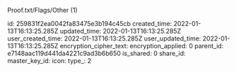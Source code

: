 Proof.txt/Flags/Other (1)

id: 259831f2ea0042fa83475e3b194c45cb
created_time: 2022-01-13T16:13:25.285Z
updated_time: 2022-01-13T16:13:25.285Z
user_created_time: 2022-01-13T16:13:25.285Z
user_updated_time: 2022-01-13T16:13:25.285Z
encryption_cipher_text: 
encryption_applied: 0
parent_id: e7148aac119d441da4221c9ad3b6b650
is_shared: 0
share_id: 
master_key_id: 
icon: 
type_: 2